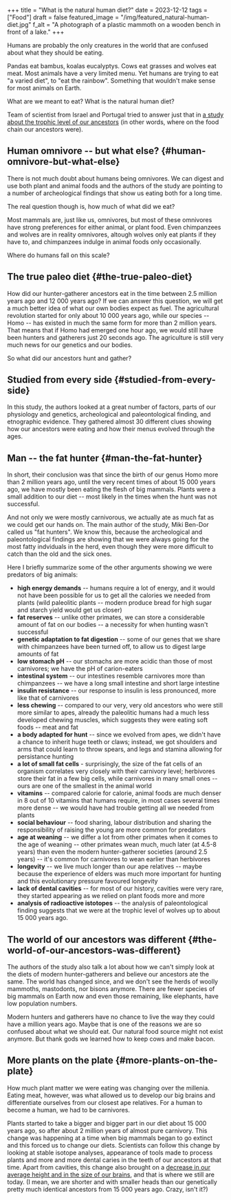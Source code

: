 +++
title = "What is the natural human diet?"
date = 2023-12-12
tags = ["Food"]
draft = false
featured_image = "/img/featured_natural-human-diet.jpg"
f_alt = "A photograph of a plastic mammoth on a wooden bench in front of a lake."
+++

Humans are probably the only creatures in the world that are confused about what they should be eating.

Pandas eat bambus, koalas eucalyptys. Cows eat grasses and wolves eat meat. Most animals have a very limited menu. Yet humans are trying to eat "a varied diet", to "eat the rainbow". Something that wouldn't make sense for most animals on Earth.

What are we meant to eat? What is the natural human diet?

Team of scientist from Israel and Portugal tried to answer just that in [a study about the trophic level of our ancestors](https://onlinelibrary.wiley.com/doi/epdf/10.1002/ajpa.24247) (in other words, where on the food chain our ancestors were).


## Human omnivore -- but what else? {#human-omnivore-but-what-else}

There is not much doubt about humans being omnivores. We can digest and use both plant and animal foods and the authors of the study are pointing to a number of archeological findings that show us eating both for a long time.

The real question though is, how much of what did we eat?

Most mammals are, just like us, omnivores, but most of these omnivores have strong preferences for either animal, or plant food. Even chimpanzees and wolves are in reality omnivores, altough wolves only eat plants if they have to, and chimpanzees indulge in animal foods only occasionally.

Where do humans fall on this scale?


## The true paleo diet {#the-true-paleo-diet}

How did our hunter-gatherer ancestors eat in the time between 2.5 million years ago and 12 000 years ago? If we can answer this question, we will get a much better idea of what our own bodies expect as fuel. The agricultural revolution started for only about 10 000 years ago, while our species -- Homo -- has existed in much the same form for more than 2 million years. That means that if Homo had emerged one hour ago, we would still have been hunters and gatherers just 20 seconds ago. The agriculture is still very much news for our genetics and our bodies.

So what did our ancestors hunt and gather?


## Studied from every side {#studied-from-every-side}

In this study, the authors looked at a great number of factors, parts of our physiology and genetics, archeological and paleontological finding, and etnographic evidence. They gathered almost 30 different clues showing how our ancestors were eating and how their menus evolved through the ages.


## Man -- the fat hunter {#man-the-fat-hunter}

In short, their conclusion was that since the birth of our genus Homo more than 2 million years ago, until the very recent times of about 15 000 years ago, we have mostly been eating the flesh of big mammals. Plants were a small addition to our diet -- most likely in the times when the hunt was not successful.

And not only we were mostly carnivorous, we actually ate as much fat as we could get our hands on. The main author of the study, Miki Ben-Dor called us "fat hunters". We know this, because the archeological and paleontological findings are showing that we were always going for the most fatty indviduals in the herd, even though they were more difficult to catch than the old and the sick ones.

Here I briefly summarize some of the other arguments showing we were predators of big animals:

-   **high energy demands** -- humans require a lot of energy, and it would not have been possible for us to get all the calories we needed from plants (wild paleolitic plants -- modern produce bread for high sugar and starch yield would get us closer)
-   **fat reserves** -- unlike other primates, we can store a considerable amount of fat on our bodies -- a necessity for when hunting wasn't successful
-   **genetic adaptation to fat digestion** -- some of our genes that we share with chimpanzees have been turned off, to allow us to digest large amounts of fat
-   **low stomach pH** -- our stomachs are more acidic than those of most carnivores; we have the pH of carion-eaters
-   **intestinal system** -- our intestines resemble carnivores more than chimpanzees -- we have a long small intestine and short large intestine
-   **insulin resistance** -- our response to insulin is less pronounced, more like that of carnivores
-   **less chewing** -- compared to our very, very old ancestors who were still more similar to apes, already the paleolitic humans had a much less developed chewing muscles, which suggests they were eating soft foods -- meat and fat
-   **a body adapted for hunt** -- since we evolved from apes, we didn't have a chance to inherit huge teeth or claws; instead, we got shoulders and arms that could learn to throw spears, and legs and stamina allowing for persistance hunting
-   **a lot of small fat cells** - surprisingly, the size of the fat cells of an organism correlates very closely with their carnivory level; herbivores store their fat in a few big cells, while carnivores in many small ones -- ours are one of the smallest in the animal world
-   **vitamins** -- compared calorie for calorie, animal foods are much denser in 8 out of 10 vitamins that humans require, in most cases several times more dense -- we would have had trouble getting all we needed from plants
-   **social behaviour** -- food sharing, labour distribution and sharing the responsibility of raising the young are more common for predators
-   **age at weaning** -- we differ a lot from other primates when it comes to the age of weaning -- other primates wean much, much later (at 4.5-8 years) than even the modern hunter-gatherer societies (around 2.5 years) -- it's common for carnivores to wean earlier than herbivores
-   **longevity** -- we live much longer than our ape relatives -- maybe because the experience of elders was much more important for hunting and this evolutionary pressure favoured longevity
-   **lack of dental cavities** -- for most of our history, cavities were very rare, they started appearing as we relied on plant foods more and more
-   **analysis of radioactive istotopes** -- the analysis of paleontological finding suggests that we were at the trophic level of wolves up to about 15 000 years ago.


## The world of our ancestors was different {#the-world-of-our-ancestors-was-different}

The authors of the study also talk a lot about how we can't simply look at the diets of modern hunter-gatherers and believe our ancestors ate the same. The world has changed since, and we don't see the herds of woolly mammoths, mastodonts, nor bisons anymore. There are fewer species of big mammals on Earth now and even those remaining, like elephants, have low population numbers.

Modern hunters and gatherers have no chance to live the way they could have a million years ago. Maybe that is one of the reasons we are so confused about what we should eat. Our natural food source might not exist anymore. But thank gods we learned how to keep cows and make bacon.


## More plants on the plate {#more-plants-on-the-plate}

How much plant matter we were eating was changing over the millenia. Eating meat, however, was what allowed us to develop our big brains and differentiate ourselves from our closest ape relatives. For a human to become a human, we had to be carnivores.

Plants started to take a bigger and bigger part in our diet about 15 000 years ago, so after about 2 million years of almost pure carnivory. This change was happening at a time when big mammals began to go extinct and this forced us to change our diets. Scientists can follow this change by looking at stable isotope analyses, appearance of tools made to process plants and more and more dental caries in the teeth of our ancestors at that time. Apart from cavities, this change also brought on a [decrease in our average height and in the size of our brains](https://www.sciencedaily.com/releases/2011/06/110615094514.htm), and that is where we still are today. (I mean, we are shorter and with smaller heads than our genetically pretty much identical ancestors from 15 000 years ago. Crazy, isn't it?)
